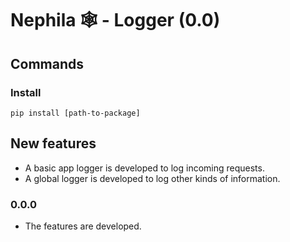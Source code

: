 # Nephila &#128376; - Logger (0.0)

## Commands

### Install

```
pip install [path-to-package]
```

## New features

- A basic app logger is developed to log incoming requests.
- A global logger is developed to log other kinds of information.

### 0.0.0

- The features are developed.